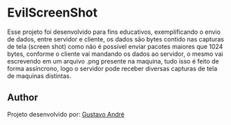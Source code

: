 # EvilScreenShot
Esse projeto foi desenvolvido para fins educativos, exemplificando o envio de dados, entre servidor e cliente, os dados são bytes contido nas capturas de tela (screen shot) como não é possível enviar pacotes maiores que 1024 bytes, conforme o cliente vai mandando os dados ao servidor, o mesmo vai escrevendo em um arquivo .png presente na maquina, tudo isso é feito de forma assíncrono, logo o servidor pode receber diversas capturas de tela de maquinas distintas.

## Author
Projeto desenvolvido por: [Gustavo André](https://www.linkedin.com/in/gustavo-andr%C3%A9-1390891a6/)
